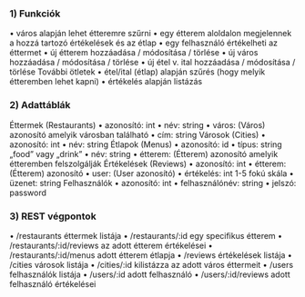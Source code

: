 
### 1)	Funkciók
•	város alapján lehet étteremre szűrni
•	egy étterem aloldalon megjelennek a hozzá tartozó értékelések és az étlap
•	egy felhasználó értékelheti az éttermet
•	új étterem hozzáadása / módosítása / törlése
•	új város hozzáadása / módosítása / törlése
•	új étel v. ital hozzáadása / módosítása / törlése
További ötletek
•	étel/ital (étlap) alapján szűrés (hogy melyik étteremben lehet kapni)
•	értékelés alapján listázás

### 2)	Adattáblák
Éttermek (Restaurants)
•	azonosító: int
•	név: string
•	város: (Város) azonosító		amelyik városban található
•	cím: string
Városok (Cities)
•	azonosító: int
•	név: string
Étlapok (Menus)
•	azonosító: id
•	típus: string		„food” vagy „drink”
•	név: string
•	étterem: (Étterem) azonosító		amelyik étteremben felszolgálják
Értékelések (Reviews)
•	azonosító: int
•	étterem: (Étterem) azonosító
•	user: (User azonosító)
•	értékelés: int		1-5 fokú skála
•	üzenet: string
Felhasználók
•	azonosító: int
•	felhasználónév: string
•	jelszó: password

### 3)	REST végpontok
•	/restaurants			éttermek listája
•	/restaurants/:id		egy specifikus étterem
•	/restaurants/:id/reviews	az adott étterem értékelései
•	/restaurants/:id/menus		adott étterem étlapja
•	/reviews			értékelések listája
•	/cities				városok listája
•	/cities/:id			kilistázza az adott város éttermeit
•	/users				felhasználók listája
•	/users/:id			adott felhasználó
•	/users/:id/reviews		adott felhasználó értékelései

